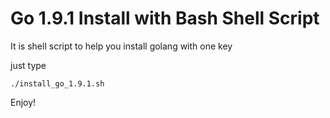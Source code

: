 # Go 1.9.1 Install with Bash Shell Script

It is shell script to help you install golang with one key

just type 

```
./install_go_1.9.1.sh
```

Enjoy!
